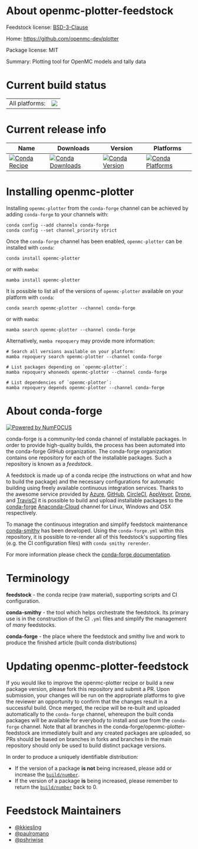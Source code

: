 About openmc-plotter-feedstock
==============================

Feedstock license: [BSD-3-Clause](https://github.com/conda-forge/openmc-plotter-feedstock/blob/main/LICENSE.txt)

Home: https://github.com/openmc-dev/plotter

Package license: MIT

Summary: Plotting tool for OpenMC models and tally data

Current build status
====================


<table><tr><td>All platforms:</td>
    <td>
      <a href="https://dev.azure.com/conda-forge/feedstock-builds/_build/latest?definitionId=16321&branchName=main">
        <img src="https://dev.azure.com/conda-forge/feedstock-builds/_apis/build/status/openmc-plotter-feedstock?branchName=main">
      </a>
    </td>
  </tr>
</table>

Current release info
====================

| Name | Downloads | Version | Platforms |
| --- | --- | --- | --- |
| [![Conda Recipe](https://img.shields.io/badge/recipe-openmc--plotter-green.svg)](https://anaconda.org/conda-forge/openmc-plotter) | [![Conda Downloads](https://img.shields.io/conda/dn/conda-forge/openmc-plotter.svg)](https://anaconda.org/conda-forge/openmc-plotter) | [![Conda Version](https://img.shields.io/conda/vn/conda-forge/openmc-plotter.svg)](https://anaconda.org/conda-forge/openmc-plotter) | [![Conda Platforms](https://img.shields.io/conda/pn/conda-forge/openmc-plotter.svg)](https://anaconda.org/conda-forge/openmc-plotter) |

Installing openmc-plotter
=========================

Installing `openmc-plotter` from the `conda-forge` channel can be achieved by adding `conda-forge` to your channels with:

```
conda config --add channels conda-forge
conda config --set channel_priority strict
```

Once the `conda-forge` channel has been enabled, `openmc-plotter` can be installed with `conda`:

```
conda install openmc-plotter
```

or with `mamba`:

```
mamba install openmc-plotter
```

It is possible to list all of the versions of `openmc-plotter` available on your platform with `conda`:

```
conda search openmc-plotter --channel conda-forge
```

or with `mamba`:

```
mamba search openmc-plotter --channel conda-forge
```

Alternatively, `mamba repoquery` may provide more information:

```
# Search all versions available on your platform:
mamba repoquery search openmc-plotter --channel conda-forge

# List packages depending on `openmc-plotter`:
mamba repoquery whoneeds openmc-plotter --channel conda-forge

# List dependencies of `openmc-plotter`:
mamba repoquery depends openmc-plotter --channel conda-forge
```


About conda-forge
=================

[![Powered by
NumFOCUS](https://img.shields.io/badge/powered%20by-NumFOCUS-orange.svg?style=flat&colorA=E1523D&colorB=007D8A)](https://numfocus.org)

conda-forge is a community-led conda channel of installable packages.
In order to provide high-quality builds, the process has been automated into the
conda-forge GitHub organization. The conda-forge organization contains one repository
for each of the installable packages. Such a repository is known as a *feedstock*.

A feedstock is made up of a conda recipe (the instructions on what and how to build
the package) and the necessary configurations for automatic building using freely
available continuous integration services. Thanks to the awesome service provided by
[Azure](https://azure.microsoft.com/en-us/services/devops/), [GitHub](https://github.com/),
[CircleCI](https://circleci.com/), [AppVeyor](https://www.appveyor.com/),
[Drone](https://cloud.drone.io/welcome), and [TravisCI](https://travis-ci.com/)
it is possible to build and upload installable packages to the
[conda-forge](https://anaconda.org/conda-forge) [Anaconda-Cloud](https://anaconda.org/)
channel for Linux, Windows and OSX respectively.

To manage the continuous integration and simplify feedstock maintenance
[conda-smithy](https://github.com/conda-forge/conda-smithy) has been developed.
Using the ``conda-forge.yml`` within this repository, it is possible to re-render all of
this feedstock's supporting files (e.g. the CI configuration files) with ``conda smithy rerender``.

For more information please check the [conda-forge documentation](https://conda-forge.org/docs/).

Terminology
===========

**feedstock** - the conda recipe (raw material), supporting scripts and CI configuration.

**conda-smithy** - the tool which helps orchestrate the feedstock.
                   Its primary use is in the construction of the CI ``.yml`` files
                   and simplify the management of *many* feedstocks.

**conda-forge** - the place where the feedstock and smithy live and work to
                  produce the finished article (built conda distributions)


Updating openmc-plotter-feedstock
=================================

If you would like to improve the openmc-plotter recipe or build a new
package version, please fork this repository and submit a PR. Upon submission,
your changes will be run on the appropriate platforms to give the reviewer an
opportunity to confirm that the changes result in a successful build. Once
merged, the recipe will be re-built and uploaded automatically to the
`conda-forge` channel, whereupon the built conda packages will be available for
everybody to install and use from the `conda-forge` channel.
Note that all branches in the conda-forge/openmc-plotter-feedstock are
immediately built and any created packages are uploaded, so PRs should be based
on branches in forks and branches in the main repository should only be used to
build distinct package versions.

In order to produce a uniquely identifiable distribution:
 * If the version of a package **is not** being increased, please add or increase
   the [``build/number``](https://docs.conda.io/projects/conda-build/en/latest/resources/define-metadata.html#build-number-and-string).
 * If the version of a package **is** being increased, please remember to return
   the [``build/number``](https://docs.conda.io/projects/conda-build/en/latest/resources/define-metadata.html#build-number-and-string)
   back to 0.

Feedstock Maintainers
=====================

* [@kkiesling](https://github.com/kkiesling/)
* [@paulromano](https://github.com/paulromano/)
* [@pshriwise](https://github.com/pshriwise/)

